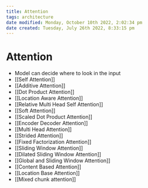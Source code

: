 ```yaml
---
title: Attention
tags: architecture
date modified: Monday, October 10th 2022, 2:02:34 pm
date created: Tuesday, July 26th 2022, 8:33:15 pm
---
```


# Attention
- Model can decide where to look in the input
- [[Self Attention]]
- [[Additive Attention]]
- [[Dot Product Attention]]
- [[Location Aware Attention]]
- [[Relative Multi Head Self Attention]]
- [[Soft Attention]]
- [[Scaled Dot Product Attention]]
- [[Encoder Decoder Attention]]
- [[Multi Head Attention]]
- [[Strided Attention]]
- [[Fixed Factorization Attention]]
- [[Sliding Window Attention]]
- [[Dilated Sliding Window Attention]]
- [[Global and Sliding Window Attention]]
- [[Content Based Attention]]
- [[Location Base Attention]]
- [[Mixed chunk attention]]

